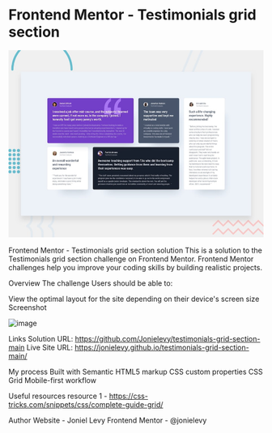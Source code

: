 # Frontend Mentor - Testimonials grid section

![Design preview for the Testimonials grid section coding challenge](./design/desktop-preview.jpg)

Frontend Mentor - Testimonials grid section solution
This is a solution to the Testimonials grid section challenge on Frontend Mentor. Frontend Mentor challenges help you improve your coding skills by building realistic projects.

Overview
The challenge
Users should be able to:

View the optimal layout for the site depending on their device's screen size
Screenshot


![image](https://user-images.githubusercontent.com/83787221/117725246-420bc380-b1bb-11eb-9724-abcf1698b5a5.png)



Links
Solution URL: https://github.com/Jonielevy/testimonials-grid-section-main
Live Site URL: https://jonielevy.github.io/testimonials-grid-section-main/

My process
Built with
Semantic HTML5 markup
CSS custom properties
CSS Grid
Mobile-first workflow

Useful resources
resource 1 - https://css-tricks.com/snippets/css/complete-guide-grid/

Author
Website - Joniel Levy
Frontend Mentor - @jonielevy
